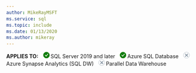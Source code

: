 ```yaml
---
author: MikeRayMSFT
ms.service: sql
ms.topic: include
ms.date: 01/13/2020
ms.author: mikeray
---
```


<Token>**APPLIES TO:** ![Yes](media/yes-icon.png)SQL Server 2019 and later ![Yes](media/yes-icon.png)Azure SQL Database ![No](media/no-icon.png)Azure Synapse Analytics (SQL DW) ![No](media/no-icon.png)Parallel Data Warehouse </Token>

